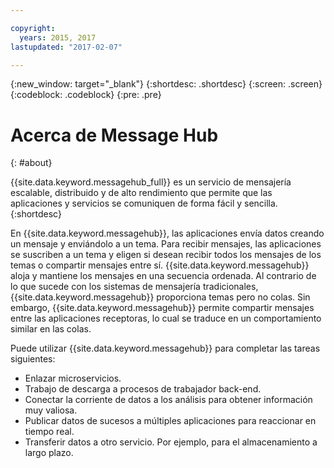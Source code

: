 ```yaml
---

copyright:
  years: 2015, 2017
lastupdated: "2017-02-07"

---
```


{:new_window: target="_blank"}
{:shortdesc: .shortdesc}
{:screen: .screen}
{:codeblock: .codeblock}
{:pre: .pre}

# Acerca de Message Hub
{: #about}

{{site.data.keyword.messagehub_full}} es un servicio de mensajería escalable, distribuido y de alto rendimiento que permite que las aplicaciones y servicios se comuniquen de forma fácil y sencilla.{:shortdesc}

En {{site.data.keyword.messagehub}}, las aplicaciones envía datos creando un mensaje y enviándolo a un tema.
Para recibir mensajes, las aplicaciones se suscriben a un tema y eligen si desean recibir todos los mensajes de los temas o compartir mensajes entre sí.
{{site.data.keyword.messagehub}} aloja y mantiene los mensajes en una secuencia ordenada.
Al contrario de lo que sucede con los sistemas de mensajería tradicionales, {{site.data.keyword.messagehub}} proporciona temas pero no colas. Sin embargo,
{{site.data.keyword.messagehub}} permite compartir mensajes entre las aplicaciones receptoras, lo cual se traduce en un comportamiento similar en las colas.


Puede utilizar {{site.data.keyword.messagehub}} para completar las tareas siguientes:

* Enlazar microservicios.
* Trabajo de descarga a procesos de trabajador back-end.
* Conectar la corriente de datos a los análisis para obtener
información muy valiosa.
* Publicar datos de sucesos a múltiples aplicaciones para
reaccionar
en tiempo real.
* Transferir datos a otro servicio. Por ejemplo, para el almacenamiento a largo plazo.
